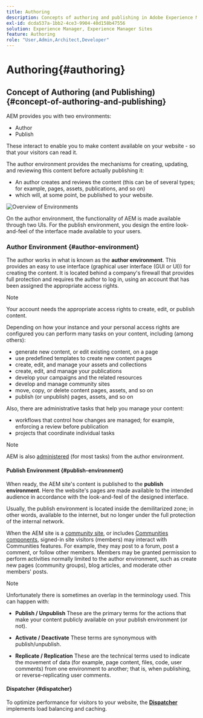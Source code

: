 ```yaml
---
title: Authoring
description: Concepts of authoring and publishing in Adobe Experience Manager 6.5.
exl-id: dcda537a-1bb2-4ce3-9904-40d158b47556
solution: Experience Manager, Experience Manager Sites
feature: Authoring
role: "User,Admin,Architect,Developer"
---
```

# Authoring{#authoring}

## Concept of Authoring (and Publishing) {#concept-of-authoring-and-publishing}

AEM provides you with two environments:

* Author
* Publish

These interact to enable you to make content available on your website - so that your visitors can read it.

The author environment provides the mechanisms for creating, updating, and reviewing this content before actually publishing it:

* An author creates and reviews the content (this can be of several types; for example, pages, assets, publications, and so on)
* which will, at some point, be published to your website.

![Overview of Environments](assets/chlimage_1-132.png)

On the author environment, the functionality of AEM is made available through two UIs. For the publish environment, you design the entire look-and-feel of the interface made available to your users.

### Author Environment {#author-environment}

The author works in what is known as the **author environment**. This provides an easy to use interface (graphical user interface (GUI or UI)) for creating the content. It is located behind a company's firewall that provides full protection and requires the author to log in, using an account that has been assigned the appropriate access rights.

>[!NOTE]
>
>Your account needs the appropriate access rights to create, edit, or publish content.

Depending on how your instance and your personal access rights are configured you can perform many tasks on your content, including (among others):

* generate new content, or edit existing content, on a page
* use predefined templates to create new content pages
* create, edit, and manage your assets and collections
* create, edit, and manage your publications
* develop your campaigns and the related resources
* develop and manage community sites
* move, copy, or delete content pages, assets, and so on
* publish (or unpublish) pages, assets, and so on

Also, there are administrative tasks that help you manage your content:

* workflows that control how changes are managed; for example, enforcing a review before publication
* projects that coordinate individual tasks

>[!NOTE]
>
>AEM is also [administered](/help/sites-administering/home.md) (for most tasks) from the author environment.

#### Publish Environment {#publish-environment}

When ready, the AEM site's content is published to the **publish environment**. Here the website's pages are made available to the intended audience in accordance with the look-and-feel of the designed interface.

Usually, the publish environment is located inside the demilitarized zone; in other words, available to the internet, but no longer under the full protection of the internal network.

When the AEM site is a [community site](/help/communities/overview.md), or includes [Communities components](/help/communities/author-communities.md), signed-in site visitors (members) may interact with Communities features. For example, they may post to a forum, post a comment, or follow other members. Members may be granted permission to perform activities normally limited to the author environment, such as create new pages (community groups), blog articles, and moderate other members' posts.

>[!NOTE]
>
>Unfortunately there is sometimes an overlap in the terminology used. This can happen with:
>
>* **Publish / Unpublish**
>  These are the primary terms for the actions that make your content publicly available on your publish environment (or not).
>
>* **Activate / Deactivate**
>  These terms are synonymous with publish/unpublish.
>
>* **Replicate / Replication**
>  These are the technical terms used to indicate the movement of data (for example, page content, files, code, user comments) from one environment to another; that is, when publishing, or reverse-replicating user comments.
>

#### Dispatcher {#dispatcher}

To optimize performance for visitors to your website, the **[Dispatcher](https://experienceleague.adobe.com/docs/experience-manager-dispatcher/using/dispatcher.html)** implements load balancing and caching.
